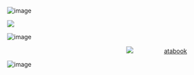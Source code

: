 ![image](https://github.com/user-attachments/assets/dd48e5ec-7ba5-451c-9b3d-a547439b5083)


![](https://komarev.com/ghpvc/?username=N1TEB0I&color=ce48ff)


![image](https://github.com/user-attachments/assets/e01872bd-ca67-4836-b883-619a018c8720)


⠀⠀⠀⠀⠀⠀⠀⠀⠀⠀⠀⠀⠀⠀⠀⠀⠀⠀⠀⠀⠀⠀⠀⠀⠀⠀⠀<img src="https://i.postimg.cc/YCc1pRTX/p95.gif" width:>⠀⠀⠀⠀⠀⠀⠀<a href="https://lovinglycarrots.atabook.org/"></i>atabook</i></a>


![image](https://github.com/user-attachments/assets/453f66ee-b056-42b7-8721-55aa76f1d923)


